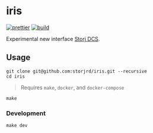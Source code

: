 # iris

[![prettier](https://github.com/storjrd/iris/actions/workflows/prettier.yml/badge.svg)](https://github.com/storjrd/iris/actions/workflows/prettier.yml)
[![build](https://github.com/storjrd/iris/actions/workflows/build.yml/badge.svg)](https://github.com/storjrd/iris/actions/workflows/build.yml)

Experimental new interface [Storj DCS](https://www.storj.io/).

## Usage

```
git clone git@github.com:storjrd/iris.git --recursive
cd iris
```


> Requires `make`, `docker`, and `docker-compose`

```
make
```

### Development

```
make dev
```
